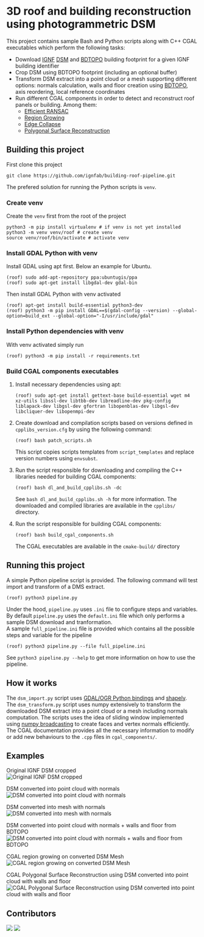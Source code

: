 # 3D roof and building reconstruction using photogrammetric DSM

This project contains sample Bash and Python scripts along with C++ CGAL executables which perform the following tasks:
* Download [IGNF](https://www.ign.fr/institut/identity-card) [DSM](https://geoservices.ign.fr/actualites/2020-12-10-MNT-MNS) and [BDTOPO](https://geoservices.ign.fr/documentation/donnees/vecteur/bdtopo) building footprint for a given IGNF building identifier
* Crop DSM using BDTOPO footprint (including an optional buffer)
* Transform DSM extract into a point cloud or a mesh supporting different options: normals calculation, walls and floor creation using [BDTOPO](https://geoservices.ign.fr/documentation/donnees/vecteur/bdtopo), axis reordering, local reference coordinates
* Run different CGAL components in order to detect and reconstruct roof panels or building. Among them:
    * [Efficient RANSAC](https://doc.cgal.org/latest/Shape_detection/index.html#title1)
    * [Region Growing](https://doc.cgal.org/latest/Shape_detection/index.html#title10)
    * [Edge Collapse](https://doc.cgal.org/latest/Surface_mesh_simplification/index.html)
    * [Polygonal Surface Reconstruction](https://doc.cgal.org/latest/Polygonal_surface_reconstruction/index.html)

## Building this project

First clone this project

```shell
git clone https://github.com/ignfab/building-roof-pipeline.git
```

The prefered solution for running the Python scripts is `venv`.

### Create venv

Create the `venv` first from the root of the project

```shell
python3 -m pip install virtualenv # if venv is not yet installed
python3 -m venv venv/roof # create venv
source venv/roof/bin/activate # activate venv
```

### Install GDAL Python with venv

Install GDAL using apt first. Below an example for Ubuntu.

```shell
(roof) sudo add-apt-repository ppa:ubuntugis/ppa
(roof) sudo apt-get install libgdal-dev gdal-bin
```

Then install GDAL Python with venv activated

```shell
(roof) apt-get install build-essential python3-dev
(roof) python3 -m pip install GDAL==$(gdal-config --version) --global-option=build_ext --global-option="-I/usr/include/gdal"
```

### Install Python dependencies with venv

With venv activated simply run

```shell
(roof) python3 -m pip install -r requirements.txt
```

### Build CGAL components executables

1. Install necessary dependencies using apt:

   ```shell
   (roof) sudo apt-get install gettext-base build-essential wget m4 xz-utils libssl-dev libtbb-dev libreadline-dev pkg-config liblapack-dev libgsl-dev gfortran libopenblas-dev libgsl-dev libcliquer-dev libopenmpi-dev
   ```

2. Create download and compilation scripts based on versions defined in `cpplibs_version.cfg` by using the following command:
   ```shell
   (roof) bash patch_scripts.sh
   ```
   This script copies scripts templates from `script_templates` and replace version numbers using `envsubst`.

3. Run the script responsible for downloading and compiling the C++ libraries needed for building CGAL components:
   ```shell
   (roof) bash dl_and_build_cpplibs.sh -dc
   ```
   See `bash dl_and_build_cpplibs.sh -h` for more information. The downloaded and compiled libraries are available in the `cpplibs/` directory.

4. Run the script responsible for building CGAL components:
   ```shell
   (roof) bash build_cgal_components.sh
   ``` 
   The CGAL executables are available in the `cmake-build/` directory

## Running this project

A simple Python pipeline script is provided. The following command will test import and transform of a DMS extract.

```
(roof) python3 pipeline.py
```

Under the hood, `pipeline.py` uses `.ini` file to configure steps and variables. By default `pipeline.py` uses the `default.ini` file which only performs a sample DSM download and tranformation.  
A sample `full_pipeline.ini` file is provided which contains all the possible steps and variable for the pipeline

```shell
(roof) python3 pipeline.py --file full_pipeline.ini
```

See `python3 pipeline.py --help` to get more information on how to use the pipeline.

## How it works

The `dsm_import.py` script uses [GDAL/OGR Python bindings](https://gdal.org/api/python_bindings.html) and  [shapely](https://shapely.readthedocs.io/en/stable/manual.html).  
The `dsm_transform.py` script uses numpy extensively to transform the downloaded DSM extract into a point cloud or a mesh including normals computation. The scripts uses the idea of sliding window implemented using [numpy broadcasting](https://numpy.org/doc/stable/user/basics.broadcasting.html) to create faces and vertex normals efficiently.  
The CGAL documentation provides all the necessary information to modify or add new behaviours to the `.cpp` files in `cgal_components/`.

## Examples

Original IGNF DSM cropped  
![Original IGNF DSM cropped](pics/cropped_dsm.png)

DSM converted into point cloud with normals  
![DSM converted into point cloud with normals](pics/point_cloud_with_normals.png)

DSM converted into mesh with normals  
![DSM converted into mesh with normals](pics/mesh_with_normals.png)

DSM converted into point cloud with normals + walls and floor from BDTOPO  
![DSM converted into point cloud with normals + walls and floor from BDTOPO](pics/point_cloud_walls_with_normals.png)

CGAL region growing on converted DSM Mesh  
![CGAL region growing on converted DSM Mesh](pics/region_growing_mesh.png)

CGAL Polygonal Surface Reconstruction using DSM converted into point cloud with walls and floor  
![CGAL Polygonal Surface Reconstruction using DSM converted into point cloud with walls and floor](pics/psr_ransac.png)

## Contributors 

[![](https://github.com/esgn.png?size=50)](https://github.com/esgn)
[![](https://github.com/indyteo.png?size=50)](https://github.com/indyteo)
